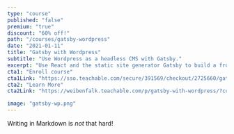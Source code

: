 ```yaml
---
type: "course"
published: "false"
premium: "true"
discount: "60% off!"
path: "/courses/gatsby-wordpress"
date: "2021-01-11"
title: "Gatsby with Wordpress"
subtitle: "Use Wordpress as a headless CMS with Gatsby."
excerpt: "Use React and the static site generator Gatsby to build a front end for a Wordpress site."
cta1: "Enroll course"
cta1Link: "https://sso.teachable.com/secure/391569/checkout/2725660/gatsby-with-wordpress?coupon_code=GATSBY-WP"
cta2: "Learn More"
cta2Link: "https://weibenfalk.teachable.com/p/gatsby-with-wordpress/?coupon_code=GATSBY-WP"

image: "gatsby-wp.png"
---
```

Writing in Markdown is _not_ that hard!

